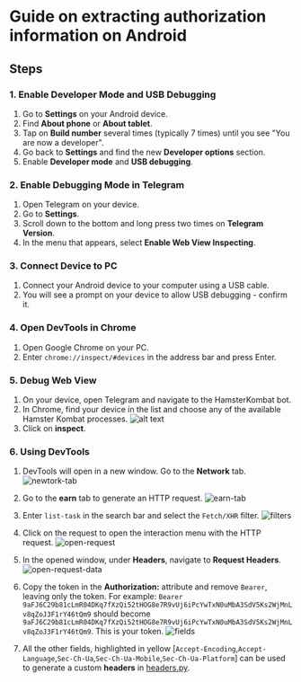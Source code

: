 # Guide on extracting authorization information on Android

## Steps

### 1. Enable Developer Mode and USB Debugging

1. Go to **Settings** on your Android device.
2. Find **About phone** or **About tablet**.
3. Tap on **Build number** several times (typically 7 times) until you see "You are now a developer".
4. Go back to **Settings** and find the new **Developer options** section.
5. Enable **Developer mode** and **USB debugging**.

### 2. Enable Debugging Mode in Telegram

1. Open Telegram on your device.
2. Go to **Settings**.
3. Scroll down to the bottom and long press two times on **Telegram Version**.
4. In the menu that appears, select **Enable Web View Inspecting**.

### 3. Connect Device to PC

1. Connect your Android device to your computer using a USB cable.
2. You will see a prompt on your device to allow USB debugging - confirm it.

### 4. Open DevTools in Chrome

1. Open Google Chrome on your PC.
2. Enter `chrome://inspect/#devices` in the address bar and press Enter.

### 5. Debug Web View

1. On your device, open Telegram and navigate to the HamsterKombat bot.
2. In Chrome, find your device in the list and choose any of the available Hamster Kombat processes. ![alt text](image.png)
3. Click on **inspect**.

### 6. Using DevTools

1. DevTools will open in a new window. Go to the **Network** tab. ![newtork-tab](https://github.com/Sanlovty/HamsterKombatBot_prs/assets/68380831/b2cb512c-b10c-4286-84d5-60deb58454e6)

2. Go to the **earn** tab to generate an HTTP request. ![earn-tab](https://github.com/Sanlovty/HamsterKombatBot_prs/assets/68380831/268dad87-6919-44fe-9eab-de1d98a40d9d)

3. Enter `list-task` in the search bar and select the `Fetch/XHR` filter. ![filters](https://github.com/Sanlovty/HamsterKombatBot_prs/assets/68380831/d03fc2e2-70aa-47ba-97c8-6b5c8a2d8391)

4. Click on the request to open the interaction menu with the HTTP request. ![open-request](https://github.com/Sanlovty/HamsterKombatBot_prs/assets/68380831/b69a8cf6-8f3a-4afa-84fd-d3a644bf80e5)

5. In the opened window, under **Headers**, navigate to **Request Headers**. ![open-request-data](https://github.com/Sanlovty/HamsterKombatBot_prs/assets/68380831/77265bea-0eb5-4a19-b41a-4af114d17dba)

6. Copy the token in the **Authorization:** attribute and remove `Bearer`, leaving only the token.
   For example: `Bearer 9aFJ6C29b81cLmR04DKq7fXzQi52tHOG8e7R9vUj6iPcYwTxN0uMbA3SdV5Ks2WjMnLv8qZoJ3F1rY46tQm9` should become `9aFJ6C29b81cLmR04DKq7fXzQi52tHOG8e7R9vUj6iPcYwTxN0uMbA3SdV5Ks2WjMnLv8qZoJ3F1rY46tQm9`.
   This is your token. ![fields](https://github.com/Sanlovty/HamsterKombatBot_prs/assets/68380831/410a4a77-bfcd-46fb-8151-6dcb74965e41)

7. All the other fields, highlighted in yellow [`Accept-Encoding`,`Accept-Language`,`Sec-Ch-Ua`,`Sec-Ch-Ua-Mobile`,`Sec-Ch-Ua-Platform`] can be used to generate a custom **headers** in [headers.py](https://github.com/AnisovAleksey/HamsterKombatBot/blob/b66014360c5664c27936378c7b611feb5b6c46dd/bot/core/headers.py).
